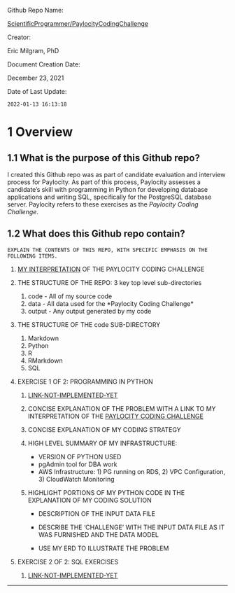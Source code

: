 <!-- <table> -->
<!--   <tbody> -->
<!--     <tr> -->
<!--       <td> -->
<!--         Github Repo Name: -->
<!--       </td> -->
<!--       <td> -->
<!--          <a href="https://github.com/ScientificProgrammer/PaylocityCodingChallenge">ScientificProgrammer/PaylocityCodingChallenge</a> -->
<!--       </td> -->
<!--     </tr> -->
<!--     <tr> -->
<!--       <td> -->
<!--         Author: -->
<!--       </td> -->
<!--       <td> -->
<!--         Eric Milgram, PhD -->
<!--       </td> -->
<!--     </tr> -->
<!--     <tr> -->
<!--       <td> -->
<!--         Document Creation Date -->
<!--       </td> -->
<!--       <td> -->
<!--         December 23, 2021 -->
<!--       </td> -->
<!--     </tr> -->
<!--     <tr> -->
<!--       <td> -->
<!--         Date of Last Update: -->
<!--       </td> -->
<!--       <td> -->
<!--         ``2022-01-13 16:13:18`` -->
<!--       </td> -->
<!--     </tr> -->
<!--   </tbody> -->
<!-- </table> -->

<div class="flex-container">

<div id="titleBox">

<div class="titleBoxRow">

<div class="titleBoxItemDescriptor">

Github Repo Name:

</div>

<div class="titleBoxItemValue">

[ScientificProgrammer/PaylocityCodingChallenge](%22https://github.com/ScientificProgrammer/PaylocityCodingChallenge%22)

</div>

</div>

<div class="titleBoxRow">

<div class="titleBoxItemDescriptor">

Creator:

</div>

<div class="titleBoxItemValue">

Eric Milgram, PhD

</div>

</div>

<div class="titleBoxRow">

<div class="titleBoxItemDescriptor">

Document Creation Date:

</div>

<div class="titleBoxItemValue">

December 23, 2021

</div>

</div>

<div class="titleBoxRow">

<div class="titleBoxItemDescriptor">

Date of Last Update:

</div>

<div class="titleBoxItemValue">

`2022-01-13 16:13:18`

</div>

</div>

</div>

</div>

# 1 Overview

## 1.1 What is the purpose of this Github repo?

I created this Github repo was as part of candidate evaluation and
interview process for Paylocity. As part of this process, Paylocity
assesses a candidate’s skill with programming in Python for developing
database applications and writing SQL, specifically for the PostgreSQL
database server. Paylocity refers to these exercises as the *Paylocity
Coding Challenge*.

## 1.2 What does this Github repo contain?

<div class="proofingOnlyContainer">

<div>

    EXPLAIN THE CONTENTS OF THIS REPO, WITH SPECIFIC EMPHASIS ON THE
    FOLLOWING ITEMS.

</div>

<ol>
<li>
<a href='``D:/GoogleDrive/eric.milgram/Career/Job Prospects/2021-11-09 Paylocity/020 Paylocity Coding Challenge/Paylocity Coding Challenge/./code/Markdown/paylocity_coding_challenge_overview.md``'>MY
INTERPRETATION</a> OF THE PAYLOCITY CODING CHALLENGE
</li>
<li>
<p>
THE STRUCTURE OF THE REPO: 3 key top level sub-directories
</p>
<ol>
<li>
<span class="sourceCodeText">code</span> - All of my source code
</li>
<li>
<span class="sourceCodeText">data</span> - All data used for the
*Paylocity Coding Challenge*
</li>
<li>
<span class="sourceCodeText">output</span> - Any output generated by my
code
</li>
</ol>
</li>
<li>
<p>
THE STRUCTURE OF THE <span class="sourceCodeText">code</span>
SUB-DIRECTORY
</p>
<ol>
<li>
<span class="sourceCodeText">Markdown</span>
</li>
<li>
<span class="sourceCodeText">Python</span>
</li>
<li>
<span class="sourceCodeText">R</span>
</li>
<li>
<span class="sourceCodeText">RMarkdown</span>
</li>
<li>
<span class="sourceCodeText">SQL</span>
</li>
</ol>
</li>
<li>
<p>
EXERCISE 1 OF 2: PROGRAMMING IN PYTHON
</p>
<ol>
<li>
<a href='https://example.com'>LINK-NOT-IMPLEMENTED-YET</a>
</li>
<li>
<p>
CONCISE EXPLANATION OF THE PROBLEM WITH A LINK TO MY INTERPRETATION OF
THE
<a href='``D:/GoogleDrive/eric.milgram/Career/Job Prospects/2021-11-09 Paylocity/020 Paylocity Coding Challenge/Paylocity Coding Challenge/./code/Markdown/paylocity_coding_challenge_overview.md``'>PAYLOCITY
CODING CHALLENGE</a>
</p>
</li>
<li>
<p>
CONCISE EXPLANATION OF MY CODING STRATEGY
</p>
</li>
<li>
<p>
HIGH LEVEL SUMMARY OF MY INFRASTRUCTURE:
</p>
<ul>
<li>
VERSION OF PYTHON USED
</li>
<li>
pgAdmin tool for DBA work
</li>
<li>
AWS Infrastructure: 1) PG running on RDS, 2) VPC Configuration, 3)
CloudWatch Monitoring
</li>
</ul
        </li>
<li>
<p>
HIGHLIGHT PORTIONS OF MY PYTHON CODE IN THE EXPLANATION OF MY CODING
SOLUTION
</p>
<ul>
<li>
<p>
DESCRIPTION OF THE INPUT DATA FILE
</p>
</li>
<li>
<p>
DESCRIBE THE ‘CHALLENGE’ WITH THE INPUT DATA FILE AS IT WAS FURNISHED
AND THE DATA MODEL
</p>
</li>
<li>
<p>
USE MY ERD TO ILLUSTRATE THE PROBLEM
</p>
</li>
<ul>
</li>
</ol>
</li>
<li>
<p>
EXERCISE 2 OF 2: SQL EXERCISES
</p>
<ol>
<li>
<a href='https://example.com'>LINK-NOT-IMPLEMENTED-YET</a>
</li>
</ol>
</li>
</ol>
</div>

------------------------------------------------------------------------
